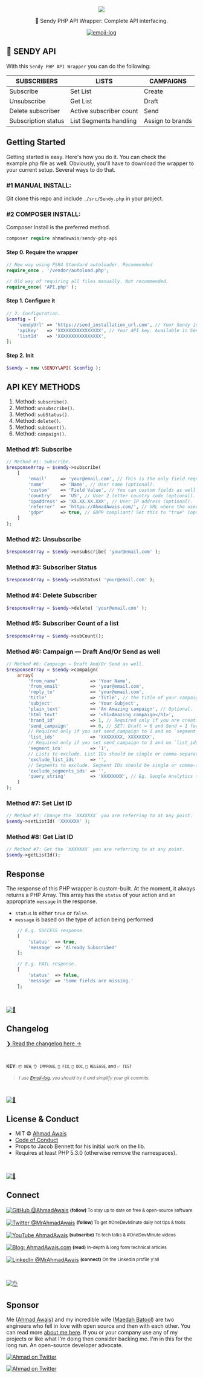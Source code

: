 <div align="center">

<img align="center" src="https://i.imgur.com/FylVZzy.png" />

<p>🚀 Sendy PHP API Wrapper: Complete API interfacing.</p>

[![emoji-log](https://cdn.rawgit.com/ahmadawais/stuff/ca97874/emoji-log/flat-round.svg)](https://github.com/ahmadawais/Emoji-Log/)

</div>

## 📨 SENDY API

With this `Sendy PHP API Wrapper` you can do the following:

 **SUBSCRIBERS** | **LISTS** | **CAMPAIGNS**
--- | --- | ---
Subscribe | Set List | Create
Unsubscribe | Get List | Draft
Delete subscriber | Active subscriber count | Send
Subscription status | List Segments handling | Assign to brands

## Getting Started

Getting started is easy. Here's how you do it. You can check the example.php file as well. Obviously, you'll have to download the wrapper to your current setup. Several ways to do that.

### **#1** MANUAL INSTALL:

Git clone this repo and include `./src/Sendy.php` in your project.

### **#2** COMPOSER INSTALL:

Composer Install is the preferred method.

```php
composer require ahmadawais/sendy-php-api
```

#### Step 0. Require the wrapper

```php
// New way using PSR4 Standard autoloader. Recommended
require_once . '/vendor/autoload.php';

// Old way of requiring all files manually. Not recommended.
require_once( 'API.php' );
```

#### Step 1. Configure it

```php
// 2. Configuration.
$config = [
	'sendyUrl' => 'https://send_installation_url.com', // Your Sendy installation URL (without trailing slash).
	'apiKey'   => 'XXXXXXXXXXXXXXXX', // Your API key. Available in Sendy Settings.
	'listId'   => 'XXXXXXXXXXXXXXXX',
];
```

#### Step 2. Init

```php
$sendy = new \SENDY\API( $config );
```

## API KEY METHODS

1. Method: `subscribe()`.
2. Method: `unsubscribe()`.
3. Method: `subStatus()`.
4. Method: `delete()`.
5. Method: `subCount()`.
6. Method: `campaign()`.

### Method #1: Subscribe

```php
// Method #1: Subscribe.
$responseArray = $sendy->subscribe(
	[
		'email'     => 'your@email.com', // This is the only field required by sendy.
		'name'      => 'Name', // User name (optional).
		'custom'    => 'Field Value', // You can custom fields as well (optional).
		'country'   => 'US', // User 2 letter country code (optional).
		'ipaddress' => 'XX.XX.XX.XXX', // User IP address (optional).
		'referrer'  => 'https://AhmadAwais.com/', // URL where the user signed up from (optional).
		'gdpr'      => true, // GDPR compliant? Set this to "true" (optional).
	]
);
```

### Method #2: Unsubscribe

```php
$responseArray = $sendy->unsubscribe( 'your@email.com' );
```

### Method #3: Subscriber Status

```php
$responseArray = $sendy->subStatus( 'your@email.com' );

```

### Method #4: Delete Subscriber

```php
$responseArray = $sendy->delete( 'your@email.com' );

```

### Method #5: Subscriber Count of a list

```php
$responseArray = $sendy->subCount();
```

### Method #6: Campaign — Draft And/Or Send as well

```php
// Method #6: Campaign — Draft And/Or Send as well.
$responseArray = $sendy->campaign(
	array(
		'from_name'            => 'Your Name',
		'from_email'           => 'your@email.com',
		'reply_to'             => 'your@email.com',
		'title'                => 'Title', // the title of your campaign.
		'subject'              => 'Your Subject',
		'plain_text'           => 'An Amazing campaign', // Optional.
		'html_text'            => '<h1>Amazing campaign</h1>',
		'brand_id'             => 1, // Required only if you are creating a 'Draft' campaign. That is `send_campaign` set to 0.
		'send_campaign'        => 0, // SET: Draft = 0 and Send = 1 for the campaign.
		// Required only if you set send_campaign to 1 and no `segment_ids` are passed in.. List IDs should be single or comma-separated.
		'list_ids'             => 'XXXXXXXX, XXXXXXXX',
		// Required only if you set send_campaign to 1 and no `list_ids` are passed in. Segment IDs should be single or comma-separated.
		'segment_ids'          => '1',
		// Lists to exclude. List IDs should be single or comma-separated. (optional).
		'exclude_list_ids'     => '',
		// Segments to exclude. Segment IDs should be single or comma-separated. (optional).
		'exclude_segments_ids' => '',
		'query_string'         => 'XXXXXXXX', // Eg. Google Analytics tags.
	)
);
```

### Method #7: Set List ID

```php
// Method #7: Change the `XXXXXXX` you are referring to at any point.
$sendy->setListId( 'XXXXXXX' );
```

### Method #8: Get List ID

```php
// Method #7: Get the `XXXXXXX` you are referring to at any point.
$sendy->getListId();
```

## Response

The response of this PHP wrapper is custom-built. At the moment, it always returns a PHP Array. This array has the `status` of your action and an appropriate `message` in the response.

- `status` is either `true` or `false`.
- `message` is based on the type of action being performed

```php
    // E.g. SUCCESS response.
    [
        'status'  => true,
        'message' => 'Already Subscribed'
    ];

    // E.g. FAIL response.
    [
        'status'  => false,
        'message' => 'Some fields are missing.'
    ];
```

<br>

[![📝](https://raw.githubusercontent.com/ahmadawais/stuff/master/images/git/log.png)](changelog.md)

## Changelog

[❯ Read the changelog here →](changelog.md)

<br>

<small>**KEY**: `📦 NEW`, `👌 IMPROVE`, `🐛 FIX`, `📖 DOC`, `🚀 RELEASE`, and `✅ TEST`

> _I use [Emoji-log](https://github.com/ahmadawais/Emoji-Log), you should try it and simplify your git commits._

</small>

<br>

[![📃](https://raw.githubusercontent.com/ahmadawais/stuff/master/images/git/license.png)](./../../)

## License & Conduct

- MIT © [Ahmad Awais](https://twitter.com/MrAhmadAwais/)
- [Code of Conduct](code-of-conduct.md)
- Props to Jacob Bennett for his initial work on the lib.
- Requires at least PHP 5.3.0 (otherwise remove the namespaces).

<br>

[![🙌](https://raw.githubusercontent.com/ahmadawais/stuff/master/images/git/connect.png)](./../../)

## Connect

<div align="left">
    <p><a href="https://github.com/ahmadawais"><img alt="GitHub @AhmadAwais" align="center" src="https://img.shields.io/badge/GITHUB-gray.svg?colorB=6cc644&style=flat" /></a>&nbsp;<small><strong>(follow)</strong> To stay up to date on free & open-source software</small></p>
    <p><a href="https://twitter.com/MrAhmadAwais/"><img alt="Twitter @MrAhmadAwais" align="center" src="https://img.shields.io/badge/TWITTER-gray.svg?colorB=1da1f2&style=flat" /></a>&nbsp;<small><strong>(follow)</strong> To get #OneDevMinute daily hot tips & trolls</small></p>
    <p><a href="https://www.youtube.com/AhmadAwais"><img alt="YouTube AhmadAwais" align="center" src="https://img.shields.io/badge/YOUTUBE-gray.svg?colorB=ff0000&style=flat" /></a>&nbsp;<small><strong>(subscribe)</strong> To tech talks & #OneDevMinute videos</small></p>
    <p><a href="https://AhmadAwais.com/"><img alt="Blog: AhmadAwais.com" align="center" src="https://img.shields.io/badge/MY%20BLOG-gray.svg?colorB=4D2AFF&style=flat" /></a>&nbsp;<small><strong>(read)</strong> In-depth & long form technical articles</small></p>
    <p><a href="https://www.linkedin.com/in/MrAhmadAwais/"><img alt="LinkedIn @MrAhmadAwais" align="center" src="https://img.shields.io/badge/LINKEDIN-gray.svg?colorB=0077b5&style=flat" /></a>&nbsp;<small><strong>(connect)</strong> On the LinkedIn profile y'all</small></p>
</div>

<br>

[![👌](https://raw.githubusercontent.com/ahmadawais/stuff/master/images/git/sponsor.png)](./../../)

## Sponsor

Me ([Ahmad Awais](https://twitter.com/mrahmadawais/)) and my incredible wife ([Maedah Batool](https://twitter.com/MaedahBatool/)) are two engineers who fell in love with open source and then with each other. You can read more [about me here](https://ahmadawais.com/about). If you or your company use any of my projects or like what I’m doing then consider backing me. I'm in this for the long run. An open-source developer advocate.

[![Ahmad on Twitter](https://img.shields.io/twitter/follow/mrahmadawais.svg?style=social&label=Follow%20@MrAhmadAwais)](https://twitter.com/mrahmadawais/)

[![Ahmad on Twitter](https://raw.githubusercontent.com/ahmadawais/stuff/master/sponsor/sponsor.jpg)](https://github.com/AhmadAwais/sponsor)
